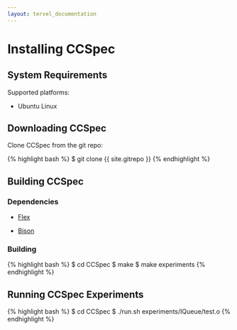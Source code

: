 ```yaml
---
layout: tervel_documentation
---
```


# Installing CCSpec

## System Requirements

Supported platforms:

*   Ubuntu Linux


## Downloading CCSpec

Clone CCSpec from the git repo:

{% highlight bash %}
$ git clone {{ site.gitrepo }}
{% endhighlight %}

## Building CCSpec

### Dependencies

* [Flex](http://sourceforge.net/projects/flex/files/)

* [Bison](ftp://prep.ai.mit.edu/pub/gnu/bison/)

### Building

{% highlight bash %}
$ cd CCSpec
$ make
$ make experiments
{% endhighlight %}

## Running CCSpec Experiments

{% highlight bash %}
$ cd CCSpec
$ ./run.sh experiments/IQueue/test.o
{% endhighlight %}


